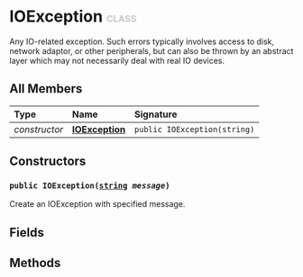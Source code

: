 # IOException <font color="#C8C8C8" size="3">CLASS</font>

Any IO-related exception. Such errors typically involves access to disk, network adaptor, or other peripherals, but can also be thrown by an abstract layer which may not necessarily deal with real IO devices.

## All Members
|**Type**|**Name**|**Signature**
|:-------|:-------|:------------
|*constructor*|<a href="#c-IOException-string"><b>IOException</b></a>|`public IOException(string)`

## Constructors
<a name="c-IOException-string"></a>
### <code>public IOException([string](../../String) *message*)</code>
Create an IOException with specified message.
## Fields

## Methods
